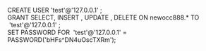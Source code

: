 CREATE USER 'test'@'127.0.0.1' ;<br />
GRANT SELECT, INSERT , UPDATE , DELETE ON newocc888.* TO <span style="white-space:normal;">&nbsp;'test'@'127.0.0.1'</span> ;<br />
SET PASSWORD FOR <span style="white-space:normal;">&nbsp;'test'@'127.0.0.1'</span> = PASSWORD('bHFs^DN4uOscTXRm');<br />
<div>
	<br />
</div>